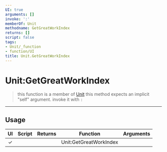 ```yaml
---
UI: true
arguments: []
invoke: ':'
memberOf: Unit
methodname: GetGreatWorkIndex
returns: []
script: false
tags:
- Unit/_function
- function/UI
title: Unit.GetGreatWorkIndex
---
```

# Unit:GetGreatWorkIndex
> this function is a member of [Unit](civ-6/lua/Unit.md)
> this method expects an implicit "self" argument. invoke it with `:`
-----
## Usage
|  UI | Script | Returns | Function | Arguments |
|:---:|:------:|-------:|:--------:|:---------|
|✓| ||Unit:GetGreatWorkIndex||
